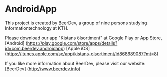 AndroidApp
==========

This project is created by BeerDev, a group of nine persons studying Informationtechnology at KTH.

Please download our app "Kistans ölsortiment" at Google Play or App Store, [Android] (https://play.google.com/store/apps/details?id=com.beerdev.androidapp) [Apple iOS] (https://itunes.apple.com/se/app/kistans-olsortiment/id868689087?mt=8)

If you like more information about BeerDev, please visit our website: [BeerDev] (http://www.beerdev.info)

